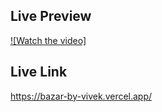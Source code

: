 ## Live Preview
[![Watch the video]](https://drive.google.com/file/d/1NURr5NTRRdO4gJs1GTQHhjEWtQcxBl9s/view?usp=drive_link)


## Live Link 
https://bazar-by-vivek.vercel.app/
